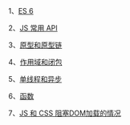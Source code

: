 
1、[ES 6](/base/js/es6)

2、[JS 常用 API](/base/js/common_api)

3、[原型和原型链](/base/js/prototype_proto_chain)

4、[作用域和闭包](/base/js/scope_closure)

5、[单线程和异步](/base/js/asynchronous)

6、[函数](/base/js/function)

7、[JS 和 CSS 阻塞DOM加载的情况](/base/js/js_css_block_html_parse)